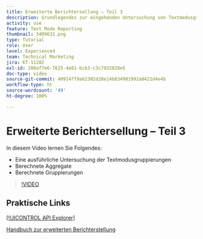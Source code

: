 ```yaml
---
title: Erweiterte Berichtersellung – Teil 3
description: Grundlegendes zur eingehenden Untersuchung von Textmodusgruppierungen, berechneten Aggregaten und berechneten Gruppierungen.
activity: use
feature: Text Mode Reporting
thumbnail: 3409632.png
type: Tutorial
role: User
level: Experienced
team: Technical Marketing
jira: KT-11202
exl-id: 208af7e6-7625-4e81-bcb3-c3c7932828e5
doc-type: video
source-git-commit: 409147f9a62302d28e14b834981992a0421d4e4b
workflow-type: ht
source-wordcount: '49'
ht-degree: 100%

---
```


# Erweiterte Berichtersellung – Teil 3

In diesem Video lernen Sie Folgendes:

* Eine ausführliche Untersuchung der Textmodusgruppierungen
* Berechnete Aggregate
* Berechnete Gruppierungen

>[!VIDEO](https://video.tv.adobe.com/v/3409635/?quality=12&learn=on)

## Praktische Links

[[!UICONTROL API Explorer]](https://developer.adobe.com/workfront/api-explorer/)

[Handbuch zur erweiterten Berichterstellung](/help/assets/advanced-reporting-manual.pdf)
